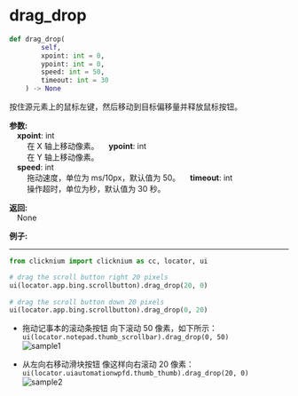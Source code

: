 # drag_drop
```python
def drag_drop(
        self,
        xpoint: int = 0,
        ypoint: int = 0,
        speed: int = 50,
        timeout: int = 30
    ) -> None
```  

按住源元素上的鼠标左键，然后移动到目标偏移量并释放鼠标按钮。 

**参数:**  
    &emsp;**xpoint**: int    
        &emsp;&emsp; 在 X 轴上移动像素。
    &emsp;**ypoint**: int   
        &emsp;&emsp; 在 Y 轴上移动像素。  
    &emsp;**speed**: int  
        &emsp;&emsp; 拖动速度，单位为 ms/10px，默认值为 50。
    &emsp;**timeout**: int  
        &emsp;&emsp; 操作超时，单位为秒，默认值为 30 秒。

**返回:**  
    &emsp;None

**例子:**
***
```python
from clicknium import clicknium as cc, locator, ui

# drag the scroll button right 20 pixels
ui(locator.app.bing.scrollbutton).drag_drop(20, 0)
  
# drag the scroll button down 20 pixels
ui(locator.app.bing.scrollbutton).drag_drop(0, 20)
```

- 拖动记事本的滚动条按钮
向下滚动 50 像素，如下所示： `ui(locator.notepad.thumb_scrollbar).drag_drop(0, 50)`  
![sample1](../../../img/drap_drop_sample1_2.png)  

- 从左向右移动滑块按钮
像这样向右滚动 20 像素： `ui(locator.uiautomationwpfd.thumb_thumb).drag_drop(20, 0)`  
![sample2](../../../img/drap_drop_sample2_2.png)  